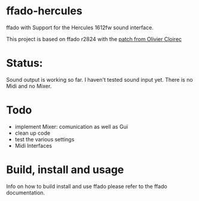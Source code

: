 # ffado-hercules
ffado with Support for the Hercules 1612fw sound interface.

This project is based on ffado r2824 with the [patch from Olivier Cloirec](https://sourceforge.net/p/ffado/mailman/ffado-devel/thread/20161110060253.GJ22074%40marvin.atrad.com.au/#msg35482377)

# Status:
Sound output is working so far. I haven't tested sound input yet. 
There is no Midi and no Mixer.


# Todo
 * implement Mixer: comunication as well as Gui 
 * clean up code
 * test the various settings
 * Midi Interfaces

# Build, install and usage
Info on how to build install and use ffado please refer to the ffado documentation.

